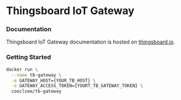# Thingsboard IoT Gateway

### Documentation

Thingsboard IoT Gateway documentation is hosted on [thingsboard.io](https://thingsboard.io/docs/iot-gateway/).

### Getting Started

```bash
docker run \
  --name tb-gateway \
  -e GATEWAY_HOST={YOUR_TB_HOST} \
  -e GATEWAY_ACCESS_TOKEN={YOURT_TB_GATEWAY_TOKEN} \
  cooclsee/tb-gateway
```
